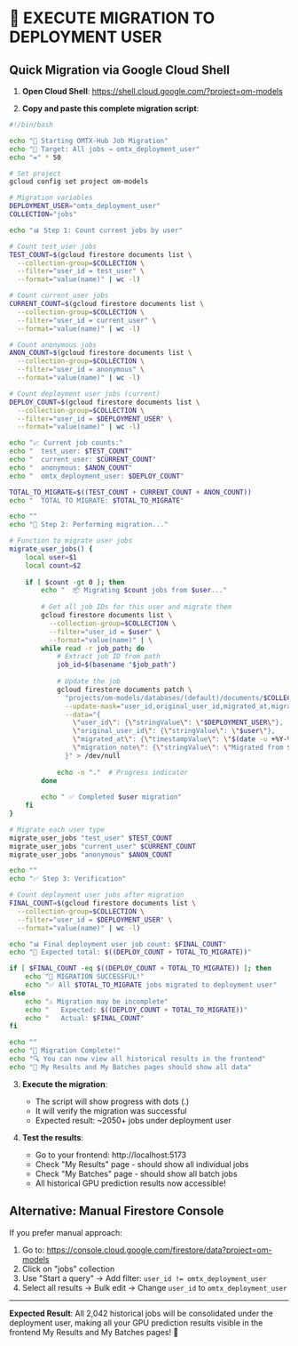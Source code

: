 # 🚀 EXECUTE MIGRATION TO DEPLOYMENT USER

## Quick Migration via Google Cloud Shell

1. **Open Cloud Shell**: https://shell.cloud.google.com/?project=om-models

2. **Copy and paste this complete migration script**:

```bash
#!/bin/bash

echo "🚀 Starting OMTX-Hub Job Migration"
echo "📍 Target: All jobs → omtx_deployment_user"
echo "=" * 50

# Set project
gcloud config set project om-models

# Migration variables
DEPLOYMENT_USER="omtx_deployment_user"
COLLECTION="jobs"

echo "📊 Step 1: Count current jobs by user"

# Count test_user jobs
TEST_COUNT=$(gcloud firestore documents list \
  --collection-group=$COLLECTION \
  --filter="user_id = test_user" \
  --format="value(name)" | wc -l)

# Count current_user jobs  
CURRENT_COUNT=$(gcloud firestore documents list \
  --collection-group=$COLLECTION \
  --filter="user_id = current_user" \
  --format="value(name)" | wc -l)

# Count anonymous jobs
ANON_COUNT=$(gcloud firestore documents list \
  --collection-group=$COLLECTION \
  --filter="user_id = anonymous" \
  --format="value(name)" | wc -l)

# Count deployment user jobs (current)
DEPLOY_COUNT=$(gcloud firestore documents list \
  --collection-group=$COLLECTION \
  --filter="user_id = $DEPLOYMENT_USER" \
  --format="value(name)" | wc -l)

echo "📈 Current job counts:"
echo "  test_user: $TEST_COUNT"
echo "  current_user: $CURRENT_COUNT"
echo "  anonymous: $ANON_COUNT"
echo "  omtx_deployment_user: $DEPLOY_COUNT"

TOTAL_TO_MIGRATE=$((TEST_COUNT + CURRENT_COUNT + ANON_COUNT))
echo "  TOTAL TO MIGRATE: $TOTAL_TO_MIGRATE"

echo ""
echo "🔄 Step 2: Performing migration..."

# Function to migrate user jobs
migrate_user_jobs() {
    local user=$1
    local count=$2
    
    if [ $count -gt 0 ]; then
        echo "  📦 Migrating $count jobs from $user..."
        
        # Get all job IDs for this user and migrate them
        gcloud firestore documents list \
          --collection-group=$COLLECTION \
          --filter="user_id = $user" \
          --format="value(name)" | \
        while read -r job_path; do
            # Extract job ID from path
            job_id=$(basename "$job_path")
            
            # Update the job
            gcloud firestore documents patch \
              "projects/om-models/databases/(default)/documents/$COLLECTION/$job_id" \
              --update-mask="user_id,original_user_id,migrated_at,migration_note" \
              --data="{
                \"user_id\": {\"stringValue\": \"$DEPLOYMENT_USER\"},
                \"original_user_id\": {\"stringValue\": \"$user\"},
                \"migrated_at\": {\"timestampValue\": \"$(date -u +%Y-%m-%dT%H:%M:%S.%3NZ)\"},
                \"migration_note\": {\"stringValue\": \"Migrated from $user to deployment user\"}
              }" > /dev/null
            
            echo -n "."  # Progress indicator
        done
        
        echo " ✅ Completed $user migration"
    fi
}

# Migrate each user type
migrate_user_jobs "test_user" $TEST_COUNT
migrate_user_jobs "current_user" $CURRENT_COUNT  
migrate_user_jobs "anonymous" $ANON_COUNT

echo ""
echo "✅ Step 3: Verification"

# Count deployment user jobs after migration
FINAL_COUNT=$(gcloud firestore documents list \
  --collection-group=$COLLECTION \
  --filter="user_id = $DEPLOYMENT_USER" \
  --format="value(name)" | wc -l)

echo "📊 Final deployment user job count: $FINAL_COUNT"
echo "🎯 Expected total: $((DEPLOY_COUNT + TOTAL_TO_MIGRATE))"

if [ $FINAL_COUNT -eq $((DEPLOY_COUNT + TOTAL_TO_MIGRATE)) ]; then
    echo "🎉 MIGRATION SUCCESSFUL!"
    echo "✅ All $TOTAL_TO_MIGRATE jobs migrated to deployment user"
else
    echo "⚠️ Migration may be incomplete"
    echo "   Expected: $((DEPLOY_COUNT + TOTAL_TO_MIGRATE))"
    echo "   Actual: $FINAL_COUNT"
fi

echo ""
echo "🚀 Migration Complete!"
echo "🔍 You can now view all historical results in the frontend"
echo "📱 My Results and My Batches pages should show all data"
```

3. **Execute the migration**:
   - The script will show progress with dots (.)
   - It will verify the migration was successful
   - Expected result: ~2050+ jobs under deployment user

4. **Test the results**:
   - Go to your frontend: http://localhost:5173
   - Check "My Results" page - should show all individual jobs
   - Check "My Batches" page - should show all batch jobs
   - All historical GPU prediction results now accessible!

## Alternative: Manual Firestore Console

If you prefer manual approach:

1. Go to: https://console.cloud.google.com/firestore/data?project=om-models
2. Click on "jobs" collection
3. Use "Start a query" → Add filter: `user_id != omtx_deployment_user`
4. Select all results → Bulk edit → Change `user_id` to `omtx_deployment_user`

---

**Expected Result**: All 2,042 historical jobs will be consolidated under the deployment user, making all your GPU prediction results visible in the frontend My Results and My Batches pages! 🎉